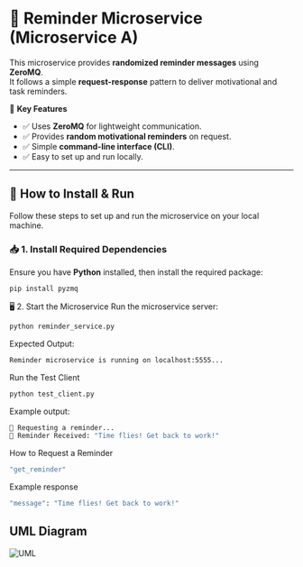 # 🔔 Reminder Microservice (Microservice A)

This microservice provides **randomized reminder messages** using **ZeroMQ**.  
It follows a simple **request-response** pattern to deliver motivational and task reminders.

📌 **Key Features**
- ✅ Uses **ZeroMQ** for lightweight communication.
- ✅ Provides **random motivational reminders** on request.
- ✅ Simple **command-line interface (CLI)**.
- ✅ Easy to set up and run locally.

---

## 🚀 **How to Install & Run**
Follow these steps to set up and run the microservice on your local machine.

### **📥 1. Install Required Dependencies**
Ensure you have **Python** installed, then install the required package:
```bash
pip install pyzmq

```
🖥️ 2. Start the Microservice
Run the microservice server:

```bash
python reminder_service.py
```
Expected Output:
```bash
Reminder microservice is running on localhost:5555...
```
Run the Test Client
```bash
python test_client.py
```
Example output: 
```bash
📌 Requesting a reminder...
🔔 Reminder Received: "Time flies! Get back to work!"
```
How to Request a Reminder
```bash
"get_reminder"
```
Example response
```bash
"message": "Time flies! Get back to work!"
```
## UML Diagram
![UML](https://github.com/user-attachments/assets/48bcdba2-0b71-402f-8ed2-368df348fb15)


